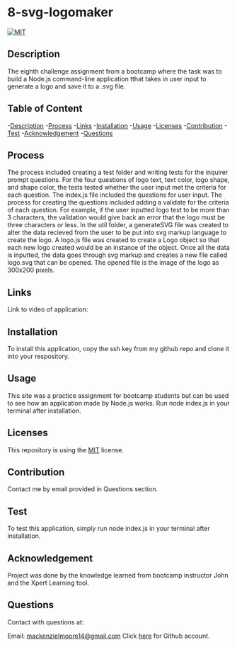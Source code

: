 # 8-svg-logomaker

[![MIT](https://img.shields.io/badge/License-MIT-yellow.svg)](https://opensource.org/licenses/MIT)
  

## Description
The eighth challenge assignment from a bootcamp where the task was to build a Node.js command-line application tthat takes in user input to generate a logo and save it to a .svg file.


## Table of Content
-[Description](#Description)
-[Process](#Process)
-[Links](#Links)
-[Installation](#Installation)
-[Usage](#Usage)
-[Licenses](#Licenses)
-[Contribution](#Contribution)
-[Test](#Test)
-[Acknowledgement](#Acknowledgement)
-[Questions](#Questions)


## Process
The process included creating a test folder and writing tests for the inquirer prompt questions. For the four questions of logo text, text color, logo shape, and shape color, the tests tested whether the user input met the criteria for each question. The index.js file included the questions for user input. The process for creating the questions included adding a validate for the criteria of each question. For example, if the user inputted logo text to be more than 3 characters, the validation would give back an error that the logo must be three characters or less. In the util folder, a generateSVG file was created to alter the data recieved from the user to be put into svg markup language to create the logo. A logo.js file was created to create a Logo object so that each new logo created would be an instance of the object. Once all the data is inputted, the data goes through svg markup and creates a new file called logo.svg that can be opened. The opened file is the image of the logo as 300x200 pixels.


## Links
Link to video of application: 


## Installation
To install this application, copy the ssh key from my github repo and clone it into your respository.


## Usage
This site was a practice assignment for bootcamp students but can be used to see how an application made by Node.js works. Run node index.js in your terminal after installation.


## Licenses
This repository is using the [MIT](https://opensource.org/licenses/MIT) license.


## Contribution
Contact me by email provided in Questions section.


## Test
To test this application, simply run node index.js in your terminal after installation.


## Acknowledgement
Project was done by the knowledge learned from bootcamp instructor John and the Xpert Learning tool.


## Questions
Contact with questions at:

Email: mackenzielmoore14@gmail.com
Click [here](https://github.com/mackemo) for Github account.